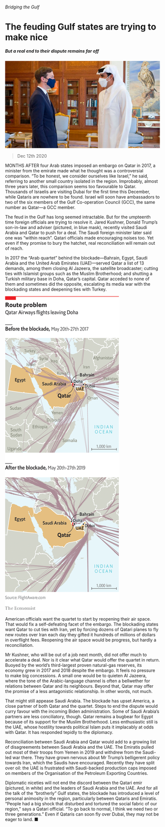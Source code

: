 ###### Bridging the Gulf

# The feuding Gulf states are trying to make nice 

##### But a real end to their dispute remains far off 

![image](images/20201212_MAP004_0.jpg) 

> Dec 12th 2020 


MONTHS AFTER four Arab states imposed an embargo on Qatar in 2017, a minister from the emirate made what he thought was a controversial comparison. “To be honest, we consider ourselves like Israel,” he said, referring to another small country isolated in the region. Improbably, almost three years later, this comparison seems too favourable to Qatar. Thousands of Israelis are visiting Dubai for the first time this December, while Qataris are nowhere to be found. Israel will soon have ambassadors to two of the six members of the Gulf Co-operation Council (GCC), the same number as Qatar—a GCC member.


The feud in the Gulf has long seemed intractable. But for the umpteenth time foreign officials are trying to resolve it. Jared Kushner, Donald Trump’s son-in-law and adviser (pictured, in blue mask), recently visited Saudi Arabia and Qatar to push for a deal. The Saudi foreign minister later said one was “within reach”. Qatari officials made encouraging noises too. Yet even if they promise to bury the hatchet, real reconciliation will remain out of reach.



In 2017 the “Arab quartet” behind the blockade—Bahrain, Egypt, Saudi Arabia and the United Arab Emirates (UAE)—served Qatar a list of 13 demands, among them closing Al Jazeera, the satellite broadcaster; cutting ties with Islamist groups such as the Muslim Brotherhood; and shutting a Turkish military base in Doha, Qatar’s capital. Qatar acceded to none of them and sometimes did the opposite, escalating its media war with the blockading states and deepening ties with Turkey.

![image](images/20201212_MAP950.png) 



American officials want the quartet to start by reopening their air space. That would fix a self-defeating facet of the embargo. The blockading states want Qatar to cut ties with Iran, yet by forcing dozens of Qatari planes to fly new routes over Iran each day they gifted it hundreds of millions of dollars in overflight fees. Reopening the air space would be progress, but hardly a reconciliation.


Mr Kushner, who will be out of a job next month, did not offer much to accelerate a deal. Nor is it clear what Qatar would offer the quartet in return. Buoyed by the world’s third-largest proven natural-gas reserves, its economy grew in 2017 and 2018 despite the embargo. It feels no pressure to make big concessions. A small one would be to quieten Al Jazeera, where the tone of the Arabic-language channel is often a bellwether for relations between Qatar and its neighbours. Beyond that, Qatar may offer the promise of a less antagonistic relationship. In other words, not much.


That might still appease Saudi Arabia. The blockade has upset America, a close partner of both Qatar and the quartet. Steps to end the dispute would curry favour with the incoming Biden administration. Some of Saudi Arabia’s partners are less conciliatory, though. Qatar remains a bugbear for Egypt because of its support for the Muslim Brotherhood. Less enthusiastic still is the UAE, whose hostility towards political Islam puts it implacably at odds with Qatar. It has responded tepidly to the diplomacy.


Reconciliation between Saudi Arabia and Qatar would add to a growing list of disagreements between Saudi Arabia and the UAE. The Emiratis pulled out most of their troops from Yemen in 2019 and withdrew from the Saudi-led war there. They have grown nervous about Mr Trump’s belligerent policy towards Iran, which the Saudis have encouraged. Recently they have split over oil: the UAE is frustrated with Saudi-backed production caps imposed on members of the Organisation of the Petroleum Exporting Countries.


Diplomatic niceties will not end the discord between the Qatari emir (pictured, in white) and the leaders of Saudi Arabia and the UAE. And for all the talk of the “brotherly” Gulf states, the blockade has introduced a level of personal animosity in the region, particularly between Qataris and Emiratis. “People had a big shock that disturbed and tortured the social fabric of our region,” says a Qatari official. “To go back to normal, I think we need two or three generations.” Even if Qataris can soon fly over Dubai, they may not be eager to land. ■

